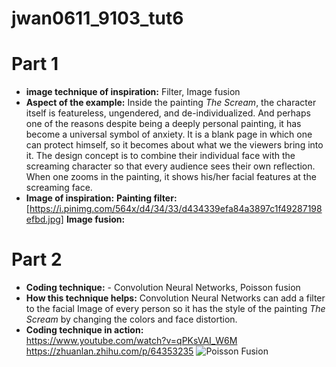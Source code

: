 # jwan0611_9103_tut6 

# Part 1

- **image technique of inspiration:**  Filter, Image fusion 
- **Aspect of the example:** Inside the painting *The Scream*, the character itself is featureless, ungendered, and de-individualized. And perhaps one of the reasons despite being a deeply personal painting, it has become a universal symbol of anxiety. It is a blank page in which one can protect himself, so it becomes about what we the viewers bring into it. The design concept is to combine their individual face with the screaming character so that every audience sees their own reflection. When one zooms in the painting, it shows his/her facial features at the screaming face. 
- **Image of inspiration:**
**Painting filter:**  [https://i.pinimg.com/564x/d4/34/33/d434339efa84a3897c1f49287198efbd.jpg]
**Image fusion:**


 
# Part 2

- **Coding technique:** - Convolution Neural Networks, Poisson fusion  
- **How this technique helps:** Convolution Neural Networks can add a filter to the facial Image of every person so it has the style of the painting _The Scream_ by changing the colors and face distortion. 
- **Coding technique in action:**  
https://www.youtube.com/watch?v=qPKsVAI_W6M   
https://zhuanlan.zhihu.com/p/64353235 
  ![Poisson Fusion](https://d3i71xaburhd42.cloudfront.net/fe6191cc382d13f35339521dcd0814440dcd3d69/500px/2-Figure1-1.png)
